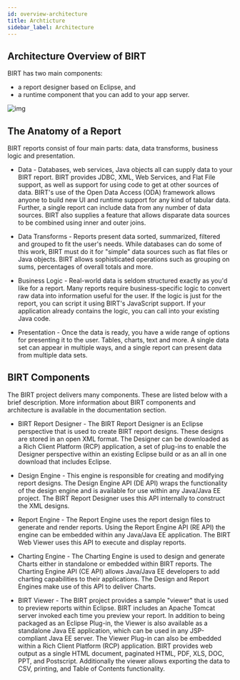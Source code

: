 ```yaml
---
id: overview-architecture
title: Archticture
sidebar_label: Architecture
---
```


## Architecture Overview of BIRT

BIRT has two main components: 

+ a report designer based on Eclipse, and 
+ a runtime component that you can add to your app server. 

![img](/img/BIRT-Architektur-01_V2.png)

## The Anatomy of a Report

BIRT reports consist of four main parts: data, data transforms, business logic and presentation.

+ Data - Databases, web services, Java objects all can supply data to your BIRT report. BIRT provides JDBC, XML, Web Services, and Flat File support, as well as support for using code to get at other sources of data. BIRT's use of the Open Data Access (ODA) framework allows anyone to build new UI and runtime support for any kind of tabular data. Further, a single report can include data from any number of data sources. BIRT also supplies a feature that allows disparate data sources to be combined using inner and outer joins.

+ Data Transforms - Reports present data sorted, summarized, filtered and grouped to fit the user's needs. While databases can do some of this work, BIRT must do it for "simple" data sources such as flat files or Java objects. BIRT allows sophisticated operations such as grouping on sums, percentages of overall totals and more.

+ Business Logic - Real-world data is seldom structured exactly as you'd like for a report. Many reports require business-specific logic to convert raw data into information useful for the user. If the logic is just for the report, you can script it using BIRT's JavaScript support. If your application already contains the logic, you can call into your existing Java code.

+ Presentation - Once the data is ready, you have a wide range of options for presenting it to the user. Tables, charts, text and more. A single data set can appear in multiple ways, and a single report can present data from multiple data sets.

## BIRT Components

The BIRT project delivers many components. These are listed below with a brief description. More information about BIRT components and architecture is available in the documentation section.

+ BIRT Report Designer - The BIRT Report Designer is an Eclipse perspective that is used to create BIRT report designs. These designs are stored in an open XML format. The Designer can be downloaded as a Rich Client Platform (RCP) application, a set of plug-ins to enable the Designer perspective within an existing Eclipse build or as an all in one download that includes Eclipse.

+ Design Engine - This engine is responsible for creating and modifying report designs. The Design Engine API (DE API) wraps the functionality of the design engine and is available for use within any Java/Java EE project. The BIRT Report Designer uses this API internally to construct the XML designs.

+ Report Engine - The Report Engine uses the report design files to generate and render reports. Using the Report Engine API (RE API) the engine can be embedded within any Java/Java EE application. The BIRT Web Viewer uses this API to execute and display reports.

+ Charting Engine - The Charting Engine is used to design and generate Charts either in standalone or embedded within BIRT reports. The Charting Engine API (CE API) allows Java/Java EE developers to add charting capabilities to their applications. The Design and Report Engines make use of this API to deliver Charts.

+ BIRT Viewer - The BIRT project provides a sample "viewer" that is used to preview reports within Eclipse. BIRT includes an Apache Tomcat server invoked each time you preview your report. In addition to being packaged as an Eclipse Plug-in, the Viewer is also available as a standalone Java EE application, which can be used in any JSP-compliant Java EE server. The Viewer Plug-in can also be embedded within a Rich Client Platform (RCP) application. BIRT provides web output as a single HTML document, paginated HTML, PDF, XLS, DOC, PPT, and Postscript. Additionally the viewer allows exporting the data to CSV, printing, and Table of Contents functionality.
